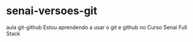 # senai-versoes-git
 aula git-github
 Estou aprendendo a usar o git e github no Curso Senai Full Stack
